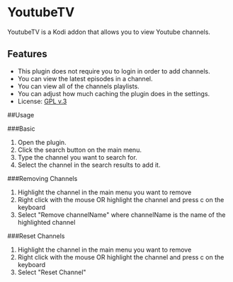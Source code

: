 YoutubeTV
=========

YoutubeTV is a Kodi addon that allows you to view Youtube channels.

## Features

- This plugin does not require you to login in order to add channels.
- You can view the latest episodes in a channel. 
- You can view all of the channels playlists.
- You can adjust how much caching the plugin does in the settings.
- License: [GPL v.3](http://www.gnu.org/copyleft/gpl.html)

##Usage

###Basic

1. Open the plugin.
2. Click the search button on the main menu.
3. Type the channel you want to search for.
4. Select the channel in the search results to add it.

###Removing Channels

1. Highlight the channel in the main menu you want to remove
2. Right click with the mouse OR highlight the channel and press c on the keyboard
3. Select "Remove channelName" where channelName is the name of the highlighted channel

###Reset Channels

1. Highlight the channel in the main menu you want to remove
2. Right click with the mouse OR highlight the channel and press c on the keyboard
3. Select "Reset Channel"
